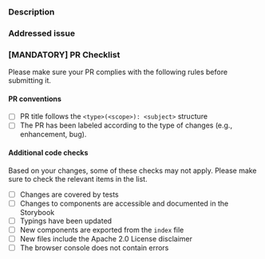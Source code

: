 ### Description

<!-- Please provide a brief description of your changes. Summarize the rationale and impact on the codebase. E.g.

##### <Changed component name>
    - change 1
    - change 2
    - ...
-->

### Addressed issue

<!-- Link to the issue, if present. E.g. 
    Closes #XYZ
-->

### [MANDATORY] PR Checklist

<!-- IMPORTANT: Before submitting the PR, please take a look at the CONTRIBUTING.md file for further details regarding standards and conventions adopted in this repository. You can find it here: https://github.com/mia-platform/design-system/blob/main/CONTRIBUTING.md -->

Please make sure your PR complies with the following rules before submitting it.

#### PR conventions

- [ ] PR title follows the `<type>(<scope>): <subject>` structure
- [ ] The PR has been labeled according to the type of changes (e.g., enhancement, bug).

#### Additional code checks

Based on your changes, some of these checks may not apply. Please make sure to check the relevant items in the list.

- [ ] Changes are covered by tests 
- [ ] Changes to components are accessible and documented in the Storybook
- [ ] Typings have been updated
- [ ] New components are exported from the `index` file
- [ ] New files include the Apache 2.0 License disclaimer
- [ ] The browser console does not contain errors
